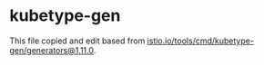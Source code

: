 # kubetype-gen

This file copied and edit based from [istio.io/tools/cmd/kubetype-gen/generators@1.11.0](https://github.com/istio/tools/blob/1.11.0/cmd/kubetype-gen/generators).
